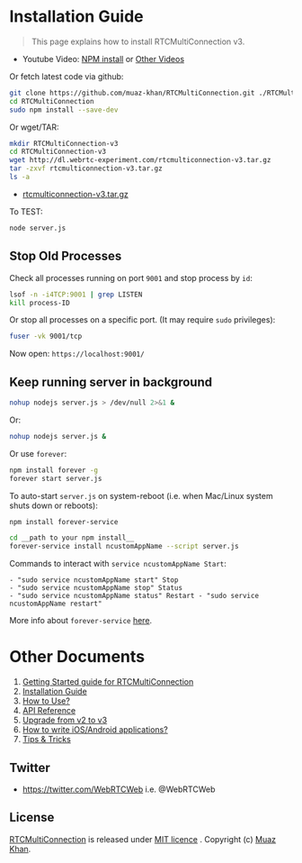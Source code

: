 # Installation Guide

> This page explains how to install RTCMultiConnection v3.

* Youtube Video: [NPM install](https://www.youtube.com/watch?v=EtsiYEW_T8Y) or [Other Videos](https://www.youtube.com/watch?v=EtsiYEW_T8Y&list=PLPRQUXAnRydKdyun-vjKPMrySoow2N4tl)

Or fetch latest code via github:

```sh
git clone https://github.com/muaz-khan/RTCMultiConnection.git ./RTCMultiConnection
cd RTCMultiConnection
sudo npm install --save-dev
```

Or wget/TAR:

```sh
mkdir RTCMultiConnection-v3
cd RTCMultiConnection-v3
wget http://dl.webrtc-experiment.com/rtcmulticonnection-v3.tar.gz
tar -zxvf rtcmulticonnection-v3.tar.gz
ls -a
```

* [rtcmulticonnection-v3.tar.gz](http://dl.webrtc-experiment.com/rtcmulticonnection-v3.tar.gz)

To TEST:

```sh
node server.js
```

## Stop Old Processes

Check all processes running on port `9001` and stop process by `id`:

```sh
lsof -n -i4TCP:9001 | grep LISTEN
kill process-ID
```

Or stop all processes on a specific port. (It may require `sudo` privileges):

```sh
fuser -vk 9001/tcp
```

Now open: `https://localhost:9001/`

## Keep running server in background

```sh
nohup nodejs server.js > /dev/null 2>&1 &
```

Or:

```sh
nohup nodejs server.js &
```

Or use `forever`:

```sh
npm install forever -g
forever start server.js
```

To auto-start `server.js` on system-reboot (i.e. when Mac/Linux system shuts down or reboots):

```sh
npm install forever-service

cd __path to your npm install__
forever-service install ncustomAppName --script server.js
```

Commands to interact with `service ncustomAppName Start`:

```
- "sudo service ncustomAppName start" Stop
- "sudo service ncustomAppName stop" Status
- "sudo service ncustomAppName status" Restart - "sudo service ncustomAppName restart"
```

More info about `forever-service` [here](http://stackoverflow.com/a/36027516/552182).

# Other Documents

1. [Getting Started guide for RTCMultiConnection](https://github.com/muaz-khan/RTCMultiConnection/tree/master/docs/getting-started.md)
2. [Installation Guide](https://github.com/muaz-khan/RTCMultiConnection/tree/master/docs/installation-guide.md)
3. [How to Use?](https://github.com/muaz-khan/RTCMultiConnection/tree/master/docs/how-to-use.md)
4. [API Reference](https://github.com/muaz-khan/RTCMultiConnection/tree/master/docs/api.md)
5. [Upgrade from v2 to v3](https://github.com/muaz-khan/RTCMultiConnection/tree/master/docs/upgrade.md)
6. [How to write iOS/Android applications?](https://github.com/muaz-khan/RTCMultiConnection/tree/master/docs/ios-android.md)
7. [Tips & Tricks](https://github.com/muaz-khan/RTCMultiConnection/blob/master/docs/tips-tricks.md)

## Twitter

* https://twitter.com/WebRTCWeb i.e. @WebRTCWeb

## License

[RTCMultiConnection](https://github.com/muaz-khan/RTCMultiConnection) is released under [MIT licence](https://github.com/muaz-khan/RTCMultiConnection/blob/master/LICENSE.md) . Copyright (c) [Muaz Khan](http://www.MuazKhan.com/).
